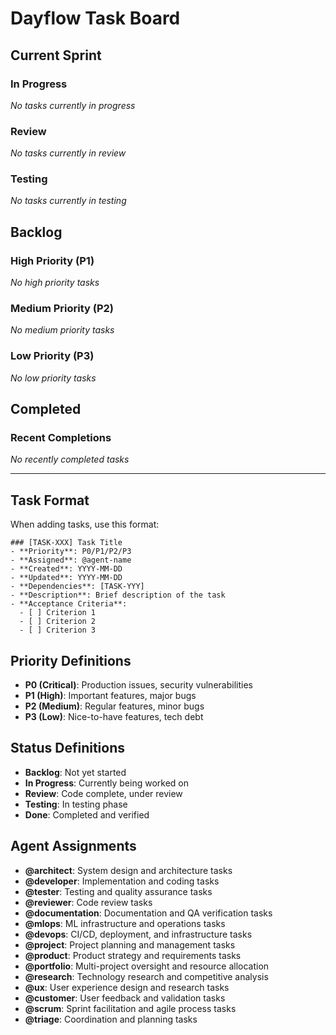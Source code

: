 # Dayflow Task Board

## Current Sprint

### In Progress
_No tasks currently in progress_

### Review
_No tasks currently in review_

### Testing
_No tasks currently in testing_

## Backlog

### High Priority (P1)
_No high priority tasks_

### Medium Priority (P2)
_No medium priority tasks_

### Low Priority (P3)
_No low priority tasks_

## Completed

### Recent Completions
_No recently completed tasks_

---

## Task Format

When adding tasks, use this format:

```
### [TASK-XXX] Task Title
- **Priority**: P0/P1/P2/P3
- **Assigned**: @agent-name
- **Created**: YYYY-MM-DD
- **Updated**: YYYY-MM-DD
- **Dependencies**: [TASK-YYY]
- **Description**: Brief description of the task
- **Acceptance Criteria**:
  - [ ] Criterion 1
  - [ ] Criterion 2
  - [ ] Criterion 3
```

## Priority Definitions

- **P0 (Critical)**: Production issues, security vulnerabilities
- **P1 (High)**: Important features, major bugs
- **P2 (Medium)**: Regular features, minor bugs
- **P3 (Low)**: Nice-to-have features, tech debt

## Status Definitions

- **Backlog**: Not yet started
- **In Progress**: Currently being worked on
- **Review**: Code complete, under review
- **Testing**: In testing phase
- **Done**: Completed and verified

## Agent Assignments

- **@architect**: System design and architecture tasks
- **@developer**: Implementation and coding tasks
- **@tester**: Testing and quality assurance tasks
- **@reviewer**: Code review tasks
- **@documentation**: Documentation and QA verification tasks
- **@mlops**: ML infrastructure and operations tasks
- **@devops**: CI/CD, deployment, and infrastructure tasks
- **@project**: Project planning and management tasks
- **@product**: Product strategy and requirements tasks
- **@portfolio**: Multi-project oversight and resource allocation
- **@research**: Technology research and competitive analysis
- **@ux**: User experience design and research tasks
- **@customer**: User feedback and validation tasks
- **@scrum**: Sprint facilitation and agile process tasks
- **@triage**: Coordination and planning tasks